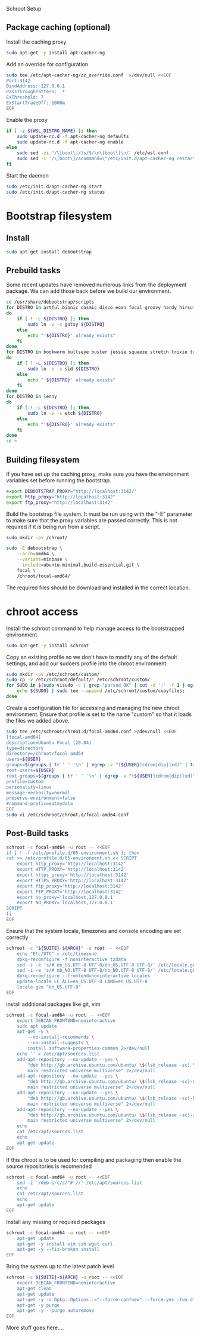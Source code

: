 Schroot Setup

## Package caching (optional)

Install the caching proxy

```bash
sudo apt-get -y install apt-cacher-ng
```

Add an override for configuration

```bash
sudo tee /etc/apt-cacher-ng/zz_override.conf  >/dev/null <<EOF
Port:3142
BindAddress: 127.0.0.1
PassThroughPattern: .*
ExThreshold: 7
ExStartTradeOff: 1000m
EOF
```

Enable the proxy

```bash
if [ -z ${WSL_DISTRO_NAME} ]; then
    sudo update-rc.d -f apt-cacher-ng defaults
    sudo update-rc.d -f apt-cacher-ng enable
else
    sudo sed -zi '/\[boot\]/!s/$/\n\[boot\]\n/' /etc/wsl.conf
    sudo sed -i '/\[boot\]/acommand=\"/etc/init.d/apt-cacher-ng restart;\"\n' /etc/wsl.conf
fi
```

Start the daemon

```bash
sudo /etc/init.d/apt-cacher-ng start
sudo /etc/init.d/apt-cacher-ng status
```

# Bootstrap filesystem

## Install

```bash
sudo apt-get install debootstrap
```

## Prebuild tasks

Some recent updates have removed numerous links from the deployment package.  We can add those back before we build our environment.

```bash
cd /usr/share/debootstrap/scripts
for DISTRO in artful bionic cosmic disco eoan focal groovy hardy hirsute impish intrepid jammy jaunty karmic kinetic lucid lunar mantic maverick natty noble oneiric precise quantal raring saucy utopic vivid wily xenial yakkety zesty
do
    if [ ! -L ${DISTRO} ]; then
        sudo ln -v -s gutsy ${DISTRO}
    else
        echo "'${DISTRO}' already exists"
    fi
done
for DISTRO in bookworm bullseye buster jessie squeeze stretch trixie trusty wheezy
do
    if [ ! -L ${DISTRO} ]; then
        sudo ln -v -s sid ${DISTRO}
    else
        echo "'${DISTRO}' already exists"
    fi
done
for DISTRO in lenny
do
    if [ ! -L ${DISTRO} ]; then
        sudo ln -v -s etch ${DISTRO}
    else
        echo "'${DISTRO}' already exists"
    fi
done
cd ~
```

## Building filesystem

If you have set up the caching proxy, make sure you have the environment variables set before running the bootstrap.

```bash
export DEBOOTSTRAP_PROXY="http://localhost:3142/"
export http_proxy="http://localhost:3142"
export ftp_proxy="http://localhost:3142"
```

Build the bootstrap file system.  It must be run using with the "-E" parameter to make sure that the proxy variables are passed correctly.  This is not required if it is being run from a script.

```bash
sudo mkdir -pv /chroot/
```

```bash
sudo -E debootstrap \
    --arch=amd64 \
    --variant=minbase \
    --include=ubuntu-minimal,build-essential,git \
    focal \
    /chroot/focal-amd64/
```

The required files should be download and installed in the correct location.

# chroot access

Install the schroot command to help manage access to the bootstrapped environment 

```bash
sudo apt-get -y install schroot
```

Copy an existing profile so we don't have to modify any of the default settings, and add  our sudoers profile into the chroot environment.

```bash
sudo mkdir -pv /etc/schroot/custom/
sudo cp -v /etc/schroot/default/* /etc/schroot/custom/
for SUDO in $(sudo visudo -c | grep "parsed OK" | cut -d ':' -f 1 | egrep -v "(sudoers|README)$"); do
    echo ${SUDO} | sudo tee --append /etc/schroot/custom/copyfiles;
done
```

Create a configuration file for accessing and managing the new chroot environment.  Ensure that profile is set to the name "custom" so that it loads the files we added above.

```bash
sudo tee /etc/schroot/chroot.d/focal-amd64.conf >/dev/null <<EOF
[focal-amd64]
description=Ubuntu Focal (20.04)
type=directory
directory=/chroot/focal-amd64
users=${USER}
groups=$(groups | tr ' ' '\n' | egrep -v "(${USER}|cdrom|dip|lxd)" | tr '\n' ',' | sed 's/,$//g')
root-users=${USER}
root-groups=$(groups | tr ' ' '\n' | egrep -v "(${USER}|cdrom|dip|lxd)" | tr '\n' ',' | sed 's/,$//g')
profile=custom
personality=linux
message-verbosity=normal
preserve-environment=false
#command-prefix=eatmydata
EOF
sudo vi /etc/schroot/chroot.d/focal-amd64.conf
```

## Post-Build tasks

```bash
schroot -c focal-amd64 -u root -- <<EOF
if [ ! -f /etc/profile.d/05-environment.sh ]; then
cat >> /etc/profile.d/05-environment.sh << SCRIPT
    export http_proxy='http://localhost:3142'
    export HTTP_PROXY='http://localhost:3142'
    export https_proxy='http://localhost:3142'
    export HTTPS_PROXY='http://localhost:3142'
    export ftp_proxy='http://localhost:3142'
    export FTP_PROXY='http://localhost:3142'
    export no_proxy='localhost,127.0.0.1'
    export NO_PROXY='localhost,127.0.0.1'
SCRIPT
fi
EOF
```

Ensure that the system locale, timezones and console encoding are set correctly

```bash
schroot -c "${SUITE}-${ARCH}" -u root -- <<EOF
    echo "Etc/UTC" > /etc/timezone
    dpkg-reconfigure -f noninteractive tzdata
    sed -i -e 's/# en_US.UTF-8 UTF-8/en_US.UTF-8 UTF-8/' /etc/locale.gen
    sed -i -e 's/# nb_NO.UTF-8 UTF-8/nb_NO.UTF-8 UTF-8/' /etc/locale.gen
    dpkg-reconfigure --frontend=noninteractive locales
    update-locale LC_ALL=en_US.UTF-8 LANG=en_US.UTF-8
    locale-gen "en_US.UTF-8"
EOF
```


install additional packages like git, vim

```bash
schroot -c focal-amd64 -u root -- <<EOF
    export DEBIAN_FRONTEND=noninteractive
    sudo apt update
    apt-get -y \
        --no-install-recommends \
        --no-install-suggests \
        install software-properties-common 2>/dev/null
    echo '' > /etc/apt/sources.list
    add-apt-repository --no-update --yes \
        "deb http://gb.archive.ubuntu.com/ubuntu/ \$(lsb_release -sc) \
        main restricted universe multiverse" 2>/dev/null
    add-apt-repository --no-update --yes \
        "deb http://gb.archive.ubuntu.com/ubuntu/ \$(lsb_release -sc)-updates \
        main restricted universe multiverse" 2>/dev/null
    add-apt-repository --no-update --yes \
        "deb http://gb.archive.ubuntu.com/ubuntu/ \$(lsb_release -sc)-backports \
        main restricted universe multiverse" 2>/dev/null
    add-apt-repository --no-update --yes \
        "deb http://gb.archive.ubuntu.com/ubuntu/ \$(lsb_release -sc)-security \
        main restricted universe multiverse" 2>/dev/null
    echo
    cat /etc/apt/sources.list
    echo
    apt-get update
EOF
```

If this chroot is to be used for compiling and packaging then enable the source repositories is recomended

```bash
schroot -c focal-amd64 -u root -- <<EOF
    sed -i '/deb-src/s/^# //' /etc/apt/sources.list
    echo
    cat /etc/apt/sources.list
    echo
    apt-get update
EOF
```

Install any missing or required packages

```bash
schroot -c focal-amd64 -u root -- <<EOF
    apt-get update 
    apt-get -y install vim ssh wget curl
    apt-get -y --fix-broken install
EOF
```

Bring the system up to the latest patch level

```bash
schroot -c ${SUITE}-${ARCH} -u root -- <<EOF
    export DEBIAN_FRONTEND=noninteractive
    apt-get clean
    apt-get update
    apt-get -y -o Dpkg::Options::="--force-confnew" --force-yes -fuy dist-upgrade
    apt-get -y purge
    apt-get -y --purge autoremove
EOF
```

More stuff goes here....

